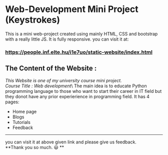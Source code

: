 # Web-Development Mini Project (Keystrokes)
This is a mini web-project created using mainly HTML, CSS and bootstrap with a really little JS. It is fully responsive. you can visit it at:
### **https://people.inf.elte.hu/i1e7uo/static-website/index.html**
## The Content of the Website :
*This Website is one of my university course mini project.*\
*Course Title : Web development*\ 
The main idea is to educate Python programming language to those who want to start their career in IT field but they donot have any prior experierience in programming field.
It has 4 pages: 
- Home page
- Blogs
- Tutorials 
- Feedback 
------------
you can visit it at above given link and please give us feedback. \
**Thank you so much. :smiley: **
